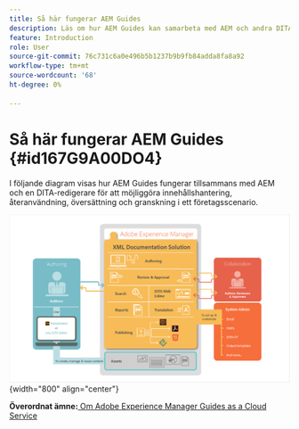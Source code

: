 ```yaml
---
title: Så här fungerar AEM Guides
description: Läs om hur AEM Guides kan samarbeta med AEM och andra DITA-redigerare för att möjliggöra hantering, återanvändning, översättning och granskning av innehåll i ett företagsscenario.
feature: Introduction
role: User
source-git-commit: 76c731c6a0e496b5b1237b9b9fb84adda8fa8a92
workflow-type: tm+mt
source-wordcount: '68'
ht-degree: 0%

---
```


# Så här fungerar AEM Guides {#id167G9A00DO4}

I följande diagram visas hur AEM Guides fungerar tillsammans med AEM och en DITA-redigerare för att möjliggöra innehållshantering, återanvändning, översättning och granskning i ett företagsscenario.

![](images/xml-add-on-how-it-works.png){width="800" align="center"}


**Överordnat ämne:**[ Om Adobe Experience Manager Guides as a Cloud Service](intro.md)
